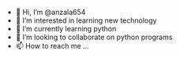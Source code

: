 - 👋 Hi, I’m @anzala654
- 👀 I’m interested in learning new technology
- 🌱 I’m currently learning python
- 💞️ I’m looking to collaborate on python programs
- 📫 How to reach me ...

<!---
anzala654/anzala654 is a ✨ special ✨ repository because its `README.md` (this file) appears on your GitHub profile.
You can click the Preview link to take a look at your changes.
--->
